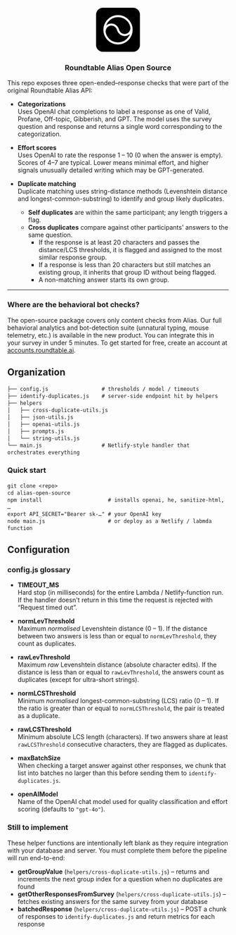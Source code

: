 <p align="center">
<img src="assets/logo-black.png" alt="Roundtable Logo" width = '100'>
</p>

<h3 align="center">Roundtable Alias Open Source</h3>

This repo exposes three open-ended–response checks that were part of the original Roundtable Alias API:

* **Categorizations**  
  Uses OpenAI chat completions to label a response as one of Valid, Profane, Off-topic, Gibberish, and GPT. The model uses the survey question and response and returns a single word corresponding to the categorization.

* **Effort scores**  
  Uses OpenAI to rate the response 1 – 10 (0 when the answer is empty). Scores of 4–7 are typical. Lower means minimal effort, and higher signals unusually detailed writing which may be GPT-generated.

* **Duplicate matching**  
 Duplicate matching uses string-distance methods (Levenshtein distance and longest-common-substring) to identify and group likely duplicates.

  * **Self duplicates** are within the same participant; any length triggers a flag.  
  * **Cross duplicates** compare against other participants' answers to the same question.  
    * If the response is at least 20 characters and passes the distance/LCS thresholds, it is flagged and assigned to the most similar response group.  
    * If a response is less than 20 characters but still matches an existing group, it inherits that group ID without being flagged.  
    * A non-matching answer starts its own group.

---

### Where are the behavioral bot checks?

The open-source package covers only content checks from Alias. Our full behavioral analytics and bot-detection suite (unnatural typing, mouse telemetry, etc.) is available in the new product. You can integrate this in your survey in under 5 minutes. To get started for free, create an account at [accounts.roundtable.ai](https://accounts.roundtable.ai).

## Organization

```
├── config.js                 # thresholds / model / timeouts
├── identify-duplicates.js    # server-side endpoint hit by helpers
├── helpers
│   ├── cross-duplicate-utils.js
│   ├── json-utils.js
│   ├── openai-utils.js
│   ├── prompts.js
│   └── string-utils.js
└── main.js                   # Netlify-style handler that orchestrates everything
```

### Quick start

```
git clone <repo>
cd alias-open-source
npm install                     # installs openai, he, sanitize-html, …
export API_SECRET="Bearer sk-…" # your OpenAI key
node main.js                    # or deploy as a Netlify / labmda function
```

## Configuration

### config.js glossary

* **TIMEOUT_MS**  
  Hard stop (in milliseconds) for the entire Lambda / Netlify-function run.  
  If the handler doesn't return in this time the request is rejected with “Request timed out”.

* **normLevThreshold**  
  Maximum *normalised* Levenshtein distance (0 – 1). If the distance between two answers is less than or equal to `normLevThreshold`, they count as duplicates.

* **rawLevThreshold**  
  Maximum *raw* Levenshtein distance (absolute character edits). If the distance is less than or equal to `rawLevThreshold`, the answers count as duplicates (except for ultra-short strings).

* **normLCSThreshold**  
  Minimum *normalised* longest-common-substring (LCS) ratio (0 – 1). If the ratio is greater than or equal to `normLCSThreshold`, the pair is treated as a duplicate.

* **rawLCSThreshold**  
  Minimum absolute LCS length (characters). If two answers share at least `rawLCSThreshold` consecutive characters, they are flagged as duplicates.

* **maxBatchSize**  
  When checking a target answer against other responses, we chunk that list into batches no larger than this before sending them to `identify-duplicates.js`.  

* **openAIModel**  
  Name of the OpenAI chat model used for quality classification and effort scoring (defaults to `"gpt-4o"`).

### Still to implement

These helper functions are intentionally left blank as they require integration with your database and server. You must complete them before the pipeline will run end-to-end:

* **getGroupValue** (`helpers/cross-duplicate-utils.js`) – returns and increments the next group index for a question when no duplicates are found
* **getOtherResponsesFromSurvey** (`helpers/cross-duplicate-utils.js`) – fetches existing answers for the same survey from your database
* **batchedResponse** (`helpers/cross-duplicate-utils.js`) – POST a chunk of responses to `identify-duplicates.js` and return metrics for each response